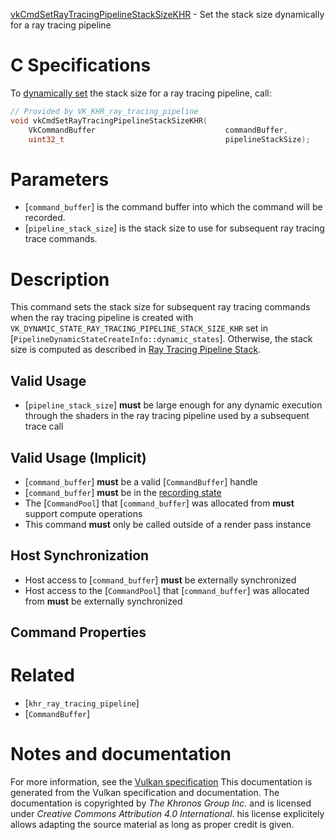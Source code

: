 [vkCmdSetRayTracingPipelineStackSizeKHR](https://www.khronos.org/registry/vulkan/specs/1.3-extensions/man/html/vkCmdSetRayTracingPipelineStackSizeKHR.html) - Set the stack size dynamically for a ray tracing pipeline

# C Specifications
To [dynamically set](https://www.khronos.org/registry/vulkan/specs/1.3-extensions/html/vkspec.html#pipelines-dynamic-state) the stack size for a ray
tracing pipeline, call:
```c
// Provided by VK_KHR_ray_tracing_pipeline
void vkCmdSetRayTracingPipelineStackSizeKHR(
    VkCommandBuffer                             commandBuffer,
    uint32_t                                    pipelineStackSize);
```

# Parameters
- [`command_buffer`] is the command buffer into which the command will be recorded.
- [`pipeline_stack_size`] is the stack size to use for subsequent ray tracing trace commands.

# Description
This command sets the stack size for subsequent ray tracing commands when
the ray tracing pipeline is created with
`VK_DYNAMIC_STATE_RAY_TRACING_PIPELINE_STACK_SIZE_KHR` set in
[`PipelineDynamicStateCreateInfo::dynamic_states`].
Otherwise, the stack size is computed as described in
[Ray Tracing Pipeline Stack](https://www.khronos.org/registry/vulkan/specs/1.3-extensions/html/vkspec.html#ray-tracing-pipeline-stack).
## Valid Usage
-  [`pipeline_stack_size`] **must**  be large enough for any dynamic execution through the shaders in the ray tracing pipeline used by a subsequent trace call

## Valid Usage (Implicit)
-  [`command_buffer`] **must**  be a valid [`CommandBuffer`] handle
-  [`command_buffer`] **must**  be in the [recording state]()
-    The [`CommandPool`] that [`command_buffer`] was allocated from  **must**  support compute operations
-    This command  **must**  only be called outside of a render pass instance

## Host Synchronization
- Host access to [`command_buffer`] **must**  be externally synchronized
- Host access to the [`CommandPool`] that [`command_buffer`] was allocated from  **must**  be externally synchronized

## Command Properties

# Related
- [`khr_ray_tracing_pipeline`]
- [`CommandBuffer`]

# Notes and documentation
For more information, see the [Vulkan specification](https://www.khronos.org/registry/vulkan/specs/1.3-extensions/html/vkspec.html)
This documentation is generated from the Vulkan specification and documentation.
The documentation is copyrighted by *The Khronos Group Inc.* and is licensed under *Creative Commons Attribution 4.0 International*.
his license explicitely allows adapting the source material as long as proper credit is given.
        